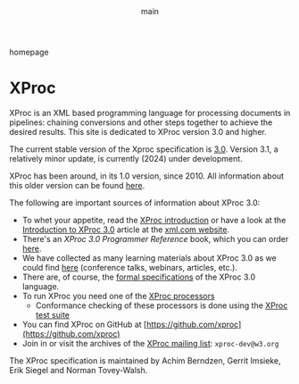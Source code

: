 <pubmeta>
<header>main</header>
<title>XProc - Home</title>
<head>homepage</head>
</pubmeta>

<h1>XProc</h1>

XProc is an XML based programming language for processing documents in pipelines: chaining conversions and other steps together to achieve the desired results. This site is dedicated to XProc version 3.0 and higher. 

The current stable version of the Xproc specification is [3.0](https://xproc.org/specifications.html#current). Version 3.1, a relatively minor update, is currently (2024) under development.

XProc has been around, in its 1.0 version, since 2010. All information about this older version can be found [here](https://archive.xproc.org).

The following are important sources of information about XProc 3.0:

* To whet your appetite, read the [XProc introduction](introduction.html)  or have a look at the [Introduction to XProc 3.0](https://www.xml.com/articles/2019/11/05/introduction-xproc-30/) article at the [xml.com website](https://www.xml.com/).
* There's an *XProc 3.0 Programmer Reference* book, which you can order [here](https://xmlpress.net/publications/xproc-3-0/).
* We have collected as many learning materials about XProc 3.0 as we could find [here](learning.html) (conference talks, webinars, articles, etc.). 
* There are, of course, the [formal specifications](specifications.html) of the XProc 3.0 language.
* To run XProc you need one of the [XProc processors](processors.html)
  * Conformance checking of these processors is done using the [XProc test suite](test-suite.html) 
* You can find XProc on GitHub at [https://github.com/xproc](https://github.com/xproc)
* Join in or visit the archives of the [XProc mailing list](https://lists.w3.org/Archives/Public/xproc-dev/): `xproc-dev@w3.org`

The XProc specification is maintained by Achim&#160;Berndzen, Gerrit&#160;Imsieke, Erik&#160;Siegel and Norman&#160;Tovey-Walsh. 
 

